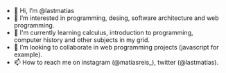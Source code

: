 - 👋 Hi, I’m @lastmatias
- 👀 I’m interested in programming, desing, software architecture and web programming.
- 🌱 I'm currently learning calculus, introduction to programming, computer history and other subjects in my grid.
- 💞️ I’m looking to collaborate in web programming projects (javascript for example).
- 📫 How to reach me on instagram (@matiasreis_), twitter (@lastmatias).

<!---
matiasrsilva/matiasrsilva is a ✨ special ✨ repository because its `README.md` (this file) appears on your GitHub profile.
You can click the Preview link to take a look at your changes.
--->
